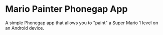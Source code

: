 # Mario Painter Phonegap App
A simple Phonegap app that allows you to "paint" a Super Mario 1 level on an Android device.